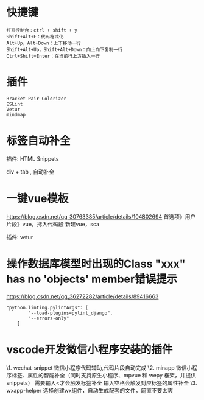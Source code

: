 # 快捷键

~~~
打开控制台：ctrl + shift + y
Shift+Alt+F：代码格式化
Alt+Up，Alt+Down：上下移动一行
Shift+Alt+Up，Shift+Alt+Down：向上向下复制一行
Ctrl+Shift+Enter：在当前行上方插入一行
~~~



# 插件

~~~
Bracket Pair Colorizer
ESLint
Vetur
mindmap
~~~





# 标签自动补全

插件:	HTML Snippets

div + tab , 自动补全



# 一键vue模板	

https://blog.csdn.net/qq_30763385/article/details/104802694
首选项》用户片段》vue，拷入代码段
新建vue，sca

插件:	vetur



# 操作数据库模型时出现的Class "xxx" has no 'objects' member错误提示

https://blog.csdn.net/qq_36272282/article/details/89416663



~~~
"python.linting.pylintArgs": [
        "--load-plugins=pylint_django",
        "--errors-only"
    ]
~~~





# vscode开发微信小程序安装的插件
\1. wechat-snippet
微信小程序代码辅助,代码片段自动完成
\2. minapp
微信小程序标签、属性的智能补全（同时支持原生小程序、mpvue 和 wepy 框架，并提供 snippets）
需要输入<才会触发标签补全
输入空格会触发对应标签的属性补全
\3. wxapp-helper
选择创建wx组件，自动生成配套的文件，简直不要太爽

